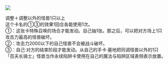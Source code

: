![](https://cdn.233.momobako.com/ygopro/pics/15982593.jpg!half)

调整＋调整以外的怪兽1只以上  
这个卡名的①③的效果1回合各能使用1次。  
①：这张卡特殊召唤的场合才能发动。自己抽1张。那之后，可以把对方场上1只攻击力最高的怪兽破坏。  
②：攻击力2000以下的自己怪兽不会被战斗破坏。  
③：自己·对方的结束阶段才能发动。从自己的手卡·墓地把同调怪兽以外的1只「百夫长骑士」怪兽当作永续陷阱卡使用在自己的魔法与陷阱区域表侧表示放置。

